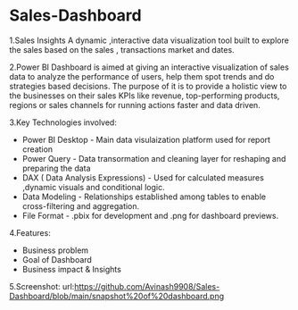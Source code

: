 # Sales-Dashboard
1.Sales Insights
A dynamic ,interactive data visualization tool built to explore the sales based on the sales , transactions market and dates.

2.Power BI Dashboard is  aimed at giving an interactive visualization of sales data to analyze the performance of users, help them spot trends and do strategies based decisions. The purpose of it is to provide a holistic view to the businesses on their sales KPIs like revenue, top-performing products, regions or sales channels for running actions faster and data driven.

3.Key Technologies involved:
 - Power BI Desktop - Main data visulaization platform used for report creation
 - Power Query - Data transormation and cleaning layer for reshaping and preparing the data
 - DAX ( Data Analysis Expressions) - Used for calculated measures ,dynamic visuals and conditional logic.
 - Data Modeling - Relationships established among tables to enable cross-filtering and aggregation.
 - File Format - .pbix for development and .png for dashboard previews.


4.Features:
 - Business problem
 - Goal of Dashboard
 - Business impact & Insights

5.Screenshot:
url:https://github.com/Avinash9908/Sales-Dashboard/blob/main/snapshot%20of%20dashboard.png
